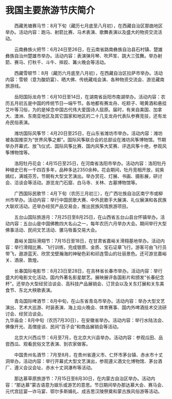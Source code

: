 # 我国主要旅游节庆简介  

&emsp;&emsp;西藏羌塘赛马节：8月下旬（藏历七月底至八月初），在西藏自治区那曲地区举办。活动内容：跑马、射箭比赛、马术表演、歌舞表演以及盛大的物资交流活动。  

&emsp;&emsp;云南彝族火把节：6月24日至26日，在云南省路南彝族自治县石村镇、楚雄彝族自治州楚雄市举办。活动内容：表演弹月琴、吹芦笙、跳大三弦舞。举办射箭、赛马、打秋千、斗牛、摔跤、篝火晚会等活动。  

&emsp;&emsp;西藏雪顿节：8月（藏历六月底至八月初），在西藏自治区拉萨市举办。活动内容：雪顿（意为酸奶宴）、晒大佛、传统藏戏会演、各种物资交流会、游览藏南旅游线。  

&emsp;&emsp;岳阳国际龙舟节：6月10日至14日，在湖南省岳阳市南湖举办。活动内容：农历五月初五是中国的传统节日—端午节。各地都有赛龙舟、吃粽子、喝黄酒和悬挂艾叶等习俗，为的是悼念中国古代伟大爱国诗人屈原。届时，有来自美国、加拿大、澳洲、东南亚地区及其它国家和地区的二十几支龙舟代表队参赛竞技，还有龙舟民俗表演。  

&emsp;&emsp;潍坊国际风筝节：4月20日至25日，在山东省潍坊市举办。活动内容：潍坊被各国推崇为“世界风筝之都”。国际风筝联合会的总部设在潍坊风筝博物馆。节期举办开幕式、放飞仪式、国际风筝比赛、国内风筝大奖赛、评选风筝十绝，参观风筝博物馆等。  

&emsp;&emsp;洛阳牡丹花会：4月15日至25日，在河南省洛阳市举办。活动内容：洛阳牡丹种植史已有一千四百多年，品种多达2350余种。花会期间，牡丹竞相开放，姹紫嫣红，满城芬芳。节期有大型文艺演出。举办赏花、灯展、书画、摄影展，研讨会、洽谈会等活动。游览龙门石窟、白马寺、关林、古墓博物馆等。  

&emsp;&emsp;广西国际民歌节：4月下旬（农历三月初三），在广西壮族自治区南宁市或柳州市举办。活动内容：举行中国民歌大赛、中外民歌手大展演、礼仪展演和各民族大联欢活动。还举办经贸产品交易会，推出民族风情旅游项目。  

&emsp;&emsp;五台山国际旅游月：7月25日至8月25日，在山西省五台山县台怀镇举办。活动内容：五台山是中国佛教四大名山之一，每年农历六月举办大会。期间举行大型佛事活动、民间文艺活动、骡马牲畜交易大会。  

&emsp;&emsp;嘉峪关国际滑翔节：7月15日至18日，在甘肃省嘉峪关滑翔基地举办。活动内容：举行滑翔比赛、飞行训练，完成银质、金质、宝石证章飞行。游客可由飞行员带飞，遨游蓝天、欣赏戈壁瀚海的神秘色彩和祁连雪山的壮丽景色。还可游览嘉峪关、酒泉、敦煌。  

&emsp;&emsp;长春国际电影节：8月23日至28日，在吉林省长春市举办。活动内容：举行盛大的电影文化活动，国内外著名影星献艺。展映展评各国影片和颁发“长春纪念杯”。还举办大型经贸洽谈会、高科技产品展销会、订货会以及关东灯展和关东美食节、东北大秧歌表演。  

&emsp;&emsp;青岛国际啤酒节：8月中旬，在山东省青岛市举办。活动内容：举办大型文艺演出、艺术大巡游、时装表演、海上焰火晚会、体育赛事、国内外啤酒技术交流研讨会、经贸洽谈会。  
九华庙会：8月中旬（农历7月30日），在安徽省举办。活动内容：举行水陆法会、佛像开光、高僧座谈、民间“百子会”和商品展销会等活动。  

&emsp;&emsp;北京大兴西瓜节：6月至7月，在北京大兴县举办。活动内容：参观瓜田、品尝西瓜、观看民俗文艺表演、到农家做客。  

&emsp;&emsp;中国贵州名酒节：7月至8月，在贵州省遵义市、仁怀市茅台镇、赤水市十丈洞举办。活动内容：举行开幕式大型文艺演出，参观遵义酒文化博物馆、茅台酒厂、遵义会议会址、赤水十丈洞瀑布等活动。  

&emsp;&emsp;那达慕草原旅游节：7月15日至8月30日，在内蒙古自治区举办。活动内容：“那达慕”蒙古语意为娱乐或游艺的意思。节日期间举办那达慕大会、赛马会、元代宫廷宴—诈马宴、鄂尔多斯婚礼、成吉思汉陵祭奠和蒙古族风俗游等活动。  
